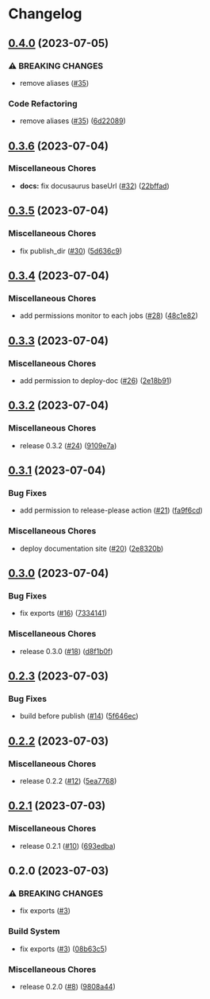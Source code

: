 # Changelog

## [0.4.0](https://github.com/noriapi/brand-music/compare/v0.3.6...v0.4.0) (2023-07-05)


### ⚠ BREAKING CHANGES

* remove aliases ([#35](https://github.com/noriapi/brand-music/issues/35))

### Code Refactoring

* remove aliases ([#35](https://github.com/noriapi/brand-music/issues/35)) ([6d22089](https://github.com/noriapi/brand-music/commit/6d2208986c3f474aa4088ca056d847de4a91061d))

## [0.3.6](https://github.com/noriapi/brand-music/compare/v0.3.5...v0.3.6) (2023-07-04)


### Miscellaneous Chores

* **docs:** fix docusaurus baseUrl ([#32](https://github.com/noriapi/brand-music/issues/32)) ([22bffad](https://github.com/noriapi/brand-music/commit/22bffad28e893779119bbf199d36a553c28bbcb7))

## [0.3.5](https://github.com/noriapi/brand-music/compare/v0.3.4...v0.3.5) (2023-07-04)


### Miscellaneous Chores

* fix publish_dir ([#30](https://github.com/noriapi/brand-music/issues/30)) ([5d636c9](https://github.com/noriapi/brand-music/commit/5d636c9f15fc448f8a111c0fb388b6cb7f36b0e6))

## [0.3.4](https://github.com/noriapi/brand-music/compare/v0.3.3...v0.3.4) (2023-07-04)


### Miscellaneous Chores

* add permissions monitor to each jobs ([#28](https://github.com/noriapi/brand-music/issues/28)) ([48c1e82](https://github.com/noriapi/brand-music/commit/48c1e8228b66155cfac85a9f16efe8b98b7504aa))

## [0.3.3](https://github.com/noriapi/brand-music/compare/v0.3.2...v0.3.3) (2023-07-04)


### Miscellaneous Chores

* add permission to deploy-doc ([#26](https://github.com/noriapi/brand-music/issues/26)) ([2e18b91](https://github.com/noriapi/brand-music/commit/2e18b9130703228064e1756e8bee1262e0d1e1c1))

## [0.3.2](https://github.com/noriapi/brand-music/compare/v0.3.1...v0.3.2) (2023-07-04)


### Miscellaneous Chores

* release 0.3.2 ([#24](https://github.com/noriapi/brand-music/issues/24)) ([9109e7a](https://github.com/noriapi/brand-music/commit/9109e7a572b7e4c952376910b8d219e4795a3078))

## [0.3.1](https://github.com/noriapi/brand-music/compare/v0.3.0...v0.3.1) (2023-07-04)


### Bug Fixes

* add permission to release-please action ([#21](https://github.com/noriapi/brand-music/issues/21)) ([fa9f6cd](https://github.com/noriapi/brand-music/commit/fa9f6cd7206d844a40e6eecc89d461e2d00ebe78))


### Miscellaneous Chores

* deploy documentation site ([#20](https://github.com/noriapi/brand-music/issues/20)) ([2e8320b](https://github.com/noriapi/brand-music/commit/2e8320b9740d16b0e776944a9e3041c62f00205d))

## [0.3.0](https://github.com/noriapi/brand-music/compare/v0.2.3...v0.3.0) (2023-07-04)


### Bug Fixes

* fix exports ([#16](https://github.com/noriapi/brand-music/issues/16)) ([7334141](https://github.com/noriapi/brand-music/commit/733414174b96d07010aaff6a2d1c57aa109641c1))


### Miscellaneous Chores

* release 0.3.0 ([#18](https://github.com/noriapi/brand-music/issues/18)) ([d8f1b0f](https://github.com/noriapi/brand-music/commit/d8f1b0fb11d6172ec7c6f5e30218eeae5de154ec))

## [0.2.3](https://github.com/noriapi/brand-music/compare/v0.2.2...v0.2.3) (2023-07-03)


### Bug Fixes

* build before publish ([#14](https://github.com/noriapi/brand-music/issues/14)) ([5f646ec](https://github.com/noriapi/brand-music/commit/5f646ecf48152aa6283ddb3f61e825a0a15b2493))

## [0.2.2](https://github.com/noriapi/brand-music/compare/v0.2.1...v0.2.2) (2023-07-03)


### Miscellaneous Chores

* release 0.2.2 ([#12](https://github.com/noriapi/brand-music/issues/12)) ([5ea7768](https://github.com/noriapi/brand-music/commit/5ea77684e226f2135e9305c3c88bedd6d93bea9c))

## [0.2.1](https://github.com/noriapi/brand-music/compare/v0.2.0...v0.2.1) (2023-07-03)


### Miscellaneous Chores

* release 0.2.1 ([#10](https://github.com/noriapi/brand-music/issues/10)) ([693edba](https://github.com/noriapi/brand-music/commit/693edba1d6fd7f3f7330fc2d37b4c7320a9020be))

## 0.2.0 (2023-07-03)


### ⚠ BREAKING CHANGES

* fix exports ([#3](https://github.com/noriapi/brand-music/issues/3))

### Build System

* fix exports ([#3](https://github.com/noriapi/brand-music/issues/3)) ([08b63c5](https://github.com/noriapi/brand-music/commit/08b63c55a6f9fc5dc12fa1a0137974104af6f1ce))


### Miscellaneous Chores

* release 0.2.0 ([#8](https://github.com/noriapi/brand-music/issues/8)) ([9808a44](https://github.com/noriapi/brand-music/commit/9808a445d56a0ca5ce85ab37b43d65dda50c1502))
